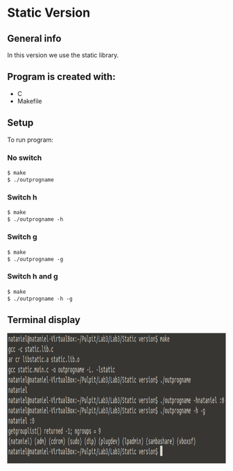 # Static Version

## General info
In this version we use the static library.

## Program is created with:
* C
* Makefile

## Setup
To run program:
### No switch
```
$ make
$ ./outprogname
```
### Switch h
```
$ make
$ ./outprogname -h
```
### Switch g
```
$ make
$ ./outprogname -g
```
### Switch h and g
```
$ make
$ ./outprogname -h -g
```

## Terminal display
<img src ="Terminal_Static.PNG" widith="400" height="300">
